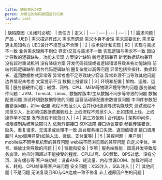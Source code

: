 ```yaml
---
title: 缺陷原因分类
perex: 对常见的缺陷原因进行归类
layout: post
---
```


| 缺陷原因（关闭时必填） | 责任方 | 定义 |
| --- | --- | --- | --- |
| 1 | 需求问题 | 产品 、UED | 需求描述有歧义 需求有遗漏 需求本身不合理 需求需要优化 需求变更未周知各方 UED设计不规范或不合理 |
| 2 | 技术设计和实现 | RD | 实现与需求不一致 业务需求理解不到位 界面/交互与需求不一致 实现逻辑与需求不一致 因设计导致的逻辑缺失，功能未实现 方案设计缺陷 新老逻辑兼容 新老数据结构兼容 没有超时重试机制 没有降级方案 开发代码错误或者逻辑错误导致某些功能缺陷 前端代码逻辑缺陷 后台代码逻辑缺陷 圈复杂度过高等问题 异常包括空指针、数据超长、返回数据格式异常等 异常考虑不足导致缺少容错 异常处理不当导致其他问题 边界情况未考虑 文案提示不当 数据上报错误 |
| 3 | 环境和配置 | 架构、运维、运营 | 服务器硬件问题：磁盘、网络、CPU、MEM等物理环境导致的问题 服务器软件问题：JVM、Tomcat、Linux、数据库版本/主从数据不同步等导致的问题 数据配置问题 测试环境脏数据导致的问题 运营活动等配置参数错误问题 中间件参数配置错误问题，如lion配置 流程不规范引入 合并代码遗漏导致功能缺失 测试流程不规范引入，比如测试数据遗漏到线上 上线流程不规范引入，比如违规上线，上线操作单不完整 发布流程不规范引入 |
| 4 | 第三方依赖 | 合作团队 | 架构中间件、权限控制系统等故障引入 依赖外部接口 SDK故障 接口协议变更 参数传递错误、缺失、重复请求、无请求或处理不一致 后台服务接口失效、返回值错误 接口调用超时 App调用异常(如输入法、微信、支付宝等) |
| 5 | 兼容问题 |  用户侧 | mobile端不同手机机型的兼容问题 web端不同浏览器的兼容问题 自定义字体、字号、缩放比例导致的问题 |
| 6 | 性能和安全 | 专项 | 服务端性能：因高并发导致服务崩溃、响应时间超过不能接受的程度、CPU过高、GC频繁、QPS过低、没有分页、没有缓存等 客户端功耗：设备ANR、耗流量、内存泄漏OOM、加载时间过长、耗电、CPU帧率等客户端问题 安全问题：XSS注入，SQL注入 |
| 7 | 其他问题 | 不是问题 无法复现且RD与QA达成一致不修复 非上述原因产生的问题 |
